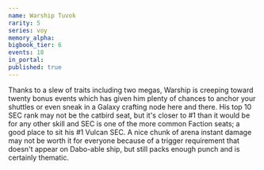 ```yaml
---
name: Warship Tuvok
rarity: 5
series: voy
memory_alpha:
bigbook_tier: 6
events: 18
in_portal:
published: true
---
```


Thanks to a slew of traits including two megas, Warship is creeping toward twenty bonus events which has given him plenty of chances to anchor your shuttles or even sneak in a Galaxy crafting node here and there. His top 10 SEC rank may not be the catbird seat, but it's closer to #1 than it would be for any other skill and SEC is one of the more common Faction seats; a good place to sit his #1 Vulcan SEC. A nice chunk of arena instant damage may not be worth it for everyone because of a trigger requirement that doesn't appear on Dabo-able ship, but still packs enough punch and is certainly thematic.
